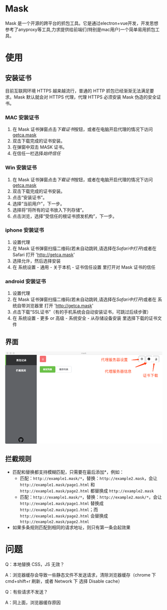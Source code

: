 Mask
====
Mask 是一个开源的跨平台的抓包工具。它是通过electron+vue开发，开发思想参考了anyproxy等工具,力求提供给前端们(特别是mac用户)一个简单易用抓包工具。

使用
===

## 安装证书

目前互联网环境 HTTPS 越来越流行，普通的 HTTP 抓包已经渐渐无法满足要求。Mask 默认就会对 HTTPS 代理，代理 HTTPS 必须安装 Mask 伪造的安全证书。

### MAC 安装证书

1. 在 Mask 证书弹窗点击*下载证书*按钮，或者在电脑开启代理的情况下访问 [getca.mask](http://getca.mask)
2. 双击下载完成的证书安装。
3. 在弹窗中双击 MASK 证书。
4. 在信任一栏选择*始终信任*

### Win 安装证书

1. 在 Mask 证书弹窗点击*下载证书*按钮，或者在电脑开启代理的情况下访问 [getca.mask](http://getca.mask)
2. 双击下载完成的证书安装。
3. 点击“安装证书”。
4. 选择“当前用户”，下一步。
5. 选择将“将所有的证书放入下列存储”。
6. 点击浏览，选择“受信任的根证书颁发机构”，下一步。

### iphone 安装证书

1. 设置代理
2. 在 Mask 证书弹窗扫描二维码(若未自动跳转,请选择在*Safari中打开*)或者在 Safari 打开 'http://getca.mask'
3. 选择允许，然后选择安装
4. 在 系统设置 - 通用 - 关于本机 - 证书信任设置 里打开对 Mask 证书的信任

### android 安装证书

1. 设置代理
2. 在 Mask 证书弹窗扫描二维码(若未自动跳转,请选择在*Safari中打开*)或者在 系统自带浏览器里 打开 'http://getca.mask'
3. 点击下载“SSL证书”（有的手机系统会自动安装证书，可跳过后续步骤）
4. 在 系统设置 - 更多 or 高级 - 系统安全 - 从存储设备安装 里选择下载的证书文件

## 界面

![](./readmeImage/cn/introduction.png)

## 拦截规则

- 匹配和替换都支持模糊匹配，只需要在最后添加*，例如：
  - 匹配：`http://example1.mask/*`，替换：`http://example2.mask`，会让 `http://example1.mask/page1.html` 和 `http://example1.mask/page2.html` 都替换成 `http://example2.mask`
  - 匹配：`http://example1.mask/*`，替换：`http://example2.mask/*`，会让 `http://example1.mask/page1.html` 替换成 `http://example2.mask/page1.html`；而 `http://example1.mask/page2.html` 会替换成 `http://example2.mask/page2.html`
- 如果多条规则匹配到相同的请求地址，则只有第一条会起效果

问题
===

Q：本地替换 CSS，JS 无效？

A：浏览器缓存会导致一些静态文件不发送请求，清除浏览器缓存（chrome 下 cmd+shift+r 刷新，或者 Network 下 选择 Disable cache）

Q：有些请求不发送？

A：同上面，浏览器缓存原因
